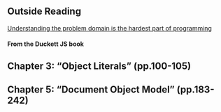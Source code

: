 
## Outside Reading

[Understanding the problem domain is the hardest part of programming](http://simpleprogrammer.com/2013/07/15/understanding-the-problem-domain-is-the-hardest-part-of-programming)

#### From the Duckett JS book

## Chapter 3: “Object Literals” (pp.100-105)




## Chapter 5: “Document Object Model” (pp.183-242)

